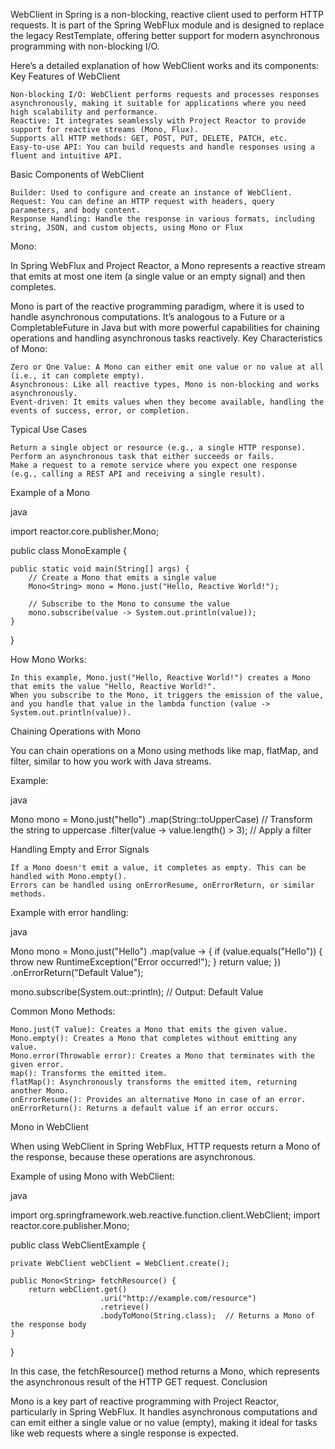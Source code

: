 WebClient in Spring is a non-blocking, reactive client used to perform HTTP requests. It is part of the Spring WebFlux module and is designed to replace the legacy RestTemplate, offering better support for modern asynchronous programming with non-blocking I/O.

Here’s a detailed explanation of how WebClient works and its components:
Key Features of WebClient

    Non-blocking I/O: WebClient performs requests and processes responses asynchronously, making it suitable for applications where you need high scalability and performance.
    Reactive: It integrates seamlessly with Project Reactor to provide support for reactive streams (Mono, Flux).
    Supports all HTTP methods: GET, POST, PUT, DELETE, PATCH, etc.
    Easy-to-use API: You can build requests and handle responses using a fluent and intuitive API.

Basic Components of WebClient

    Builder: Used to configure and create an instance of WebClient.
    Request: You can define an HTTP request with headers, query parameters, and body content.
    Response Handling: Handle the response in various formats, including string, JSON, and custom objects, using Mono or Flux



Mono:



In Spring WebFlux and Project Reactor, a Mono represents a reactive stream that emits at most one item (a single value or an empty signal) and then completes.

Mono is part of the reactive programming paradigm, where it is used to handle asynchronous computations. It’s analogous to a Future or a CompletableFuture in Java but with more powerful capabilities for chaining operations and handling asynchronous tasks reactively.
Key Characteristics of Mono:

    Zero or One Value: A Mono can either emit one value or no value at all (i.e., it can complete empty).
    Asynchronous: Like all reactive types, Mono is non-blocking and works asynchronously.
    Event-driven: It emits values when they become available, handling the events of success, error, or completion.

Typical Use Cases

    Return a single object or resource (e.g., a single HTTP response).
    Perform an asynchronous task that either succeeds or fails.
    Make a request to a remote service where you expect one response (e.g., calling a REST API and receiving a single result).

Example of a Mono

java

import reactor.core.publisher.Mono;

public class MonoExample {

    public static void main(String[] args) {
        // Create a Mono that emits a single value
        Mono<String> mono = Mono.just("Hello, Reactive World!");

        // Subscribe to the Mono to consume the value
        mono.subscribe(value -> System.out.println(value));
    }
}

How Mono Works:

    In this example, Mono.just("Hello, Reactive World!") creates a Mono that emits the value "Hello, Reactive World!".
    When you subscribe to the Mono, it triggers the emission of the value, and you handle that value in the lambda function (value -> System.out.println(value)).

Chaining Operations with Mono

You can chain operations on a Mono using methods like map, flatMap, and filter, similar to how you work with Java streams.

Example:

java

Mono<String> mono = Mono.just("hello")
.map(String::toUpperCase) // Transform the string to uppercase
.filter(value -> value.length() > 3); // Apply a filter

Handling Empty and Error Signals

    If a Mono doesn't emit a value, it completes as empty. This can be handled with Mono.empty().
    Errors can be handled using onErrorResume, onErrorReturn, or similar methods.

Example with error handling:

java

Mono<String> mono = Mono.just("Hello")
.map(value -> {
if (value.equals("Hello")) {
throw new RuntimeException("Error occurred!");
}
return value;
})
.onErrorReturn("Default Value");

mono.subscribe(System.out::println); // Output: Default Value

Common Mono Methods:

    Mono.just(T value): Creates a Mono that emits the given value.
    Mono.empty(): Creates a Mono that completes without emitting any value.
    Mono.error(Throwable error): Creates a Mono that terminates with the given error.
    map(): Transforms the emitted item.
    flatMap(): Asynchronously transforms the emitted item, returning another Mono.
    onErrorResume(): Provides an alternative Mono in case of an error.
    onErrorReturn(): Returns a default value if an error occurs.

Mono in WebClient

When using WebClient in Spring WebFlux, HTTP requests return a Mono of the response, because these operations are asynchronous.

Example of using Mono with WebClient:

java

import org.springframework.web.reactive.function.client.WebClient;
import reactor.core.publisher.Mono;

public class WebClientExample {

    private WebClient webClient = WebClient.create();

    public Mono<String> fetchResource() {
        return webClient.get()
                        .uri("http://example.com/resource")
                        .retrieve()
                        .bodyToMono(String.class);  // Returns a Mono of the response body
    }
}

In this case, the fetchResource() method returns a Mono<String>, which represents the asynchronous result of the HTTP GET request.
Conclusion

Mono is a key part of reactive programming with Project Reactor, particularly in Spring WebFlux. 
It handles asynchronous computations and can emit either a single value or no value (empty), 
making it ideal for tasks like web requests where a single response is expected.
